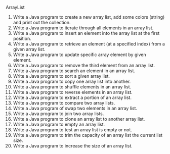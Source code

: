 ArrayList

1. Write a Java program to create a new array list, add some colors (string) and print out the collection.
2. Write a Java program to iterate through all elements in an array list.
3. Write a Java program to insert an element into the array list at the first position.
4. Write a Java program to retrieve an element (at a specified index) from a given array list.
5. Write a Java program to update specific array element by given element.
6. Write a Java program to remove the third element from an array list.
7. Write a Java program to search an element in an array list.
8. Write a Java program to sort a given array list.
9. Write a Java program to copy one array list into another.
10. Write a Java program to shuffle elements in an array list.
11. Write a Java program to reverse elements in an array list.
12. Write a Java program to extract a portion of an array list.
13. Write a Java program to compare two array lists.
14. Write a Java program of swap two elements in an array list.
15. Write a Java program to join two array lists.
16. Write a Java program to clone an array list to another array list.
17. Write a Java program to empty an array list.
18. Write a Java program to test an array list is empty or not.
19. Write a Java program to trim the capacity of an array list the current list size.
20. Write a Java program to increase the size of an array list.